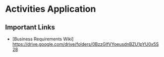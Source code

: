 # Activities Application

## Important Links

* [Business Requirements Wiki] https://drive.google.com/drive/folders/0BzzGlfVYoeusdnBZU1pYU0x5S28